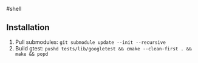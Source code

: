 #shell

## Installation
1. Pull submodules: `git submodule update --init --recursive`
2. Build gtest: `pushd tests/lib/googletest && cmake --clean-first . && make && popd`
